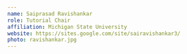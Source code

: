 ```yaml
---
name: Saiprasad Ravishankar
role: Tutorial Chair
affiliation: Michigan State University
website: https://sites.google.com/site/sairavishankar3/
photo: ravishankar.jpg
---
```

